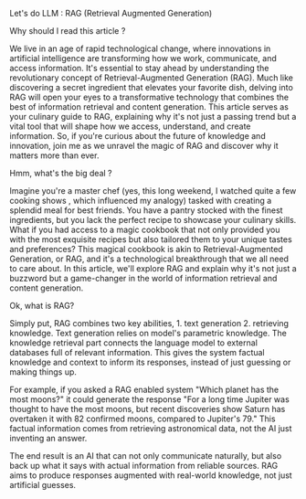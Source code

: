 Let's do LLM : RAG (Retrieval Augmented Generation) 


Why should I read this article ?

We live in an age of rapid technological change, where innovations in artificial intelligence are transforming how we work, communicate, and access information. It's essential to stay ahead by understanding the revolutionary concept of Retrieval-Augmented Generation (RAG). Much like discovering a secret ingredient that elevates your favorite dish, delving into RAG will open your eyes to a transformative technology that combines the best of information retrieval and content generation. This article serves as your culinary guide to RAG, explaining why it's not just a passing trend but a vital tool that will shape how we access, understand, and create information. So, if you're curious about the future of knowledge and innovation, join me as we unravel the magic of RAG and discover why it matters more than ever.

Hmm, what's the big deal ?

Imagine you're a master chef (yes, this long weekend, I watched quite a few cooking shows , which influenced my analogy)  tasked with creating a splendid meal for best friends. You have a pantry stocked with the finest ingredients, but you lack the perfect recipe to showcase your culinary skills. What if you had access to a magic cookbook that not only provided you with the most exquisite recipes but also tailored them to your unique tastes and preferences? This magical cookbook is akin to Retrieval-Augmented Generation, or RAG, and it's a technological breakthrough that we all need to care about. In this article, we'll explore RAG and explain why it's not just a buzzword but a game-changer in the world of information retrieval and content generation.

Ok, what is RAG?

Simply put, RAG combines two key abilities, 1. text generation 2. retrieving knowledge. Text generation relies on model's parametric knowledge. The knowledge retrieval part connects the language model to external databases full of relevant information. This gives the system factual knowledge and context to inform its responses, instead of just guessing or making things up.

For example, if you asked a RAG enabled system "Which planet has the most moons?" it could generate the response "For a long time Jupiter was thought to have the most moons, but recent discoveries show Saturn has overtaken it with 82 confirmed moons, compared to Jupiter's 79." This factual information comes from retrieving astronomical data, not the AI just inventing an answer.

The end result is an AI that can not only communicate naturally, but also back up what it says with actual information from reliable sources. RAG aims to produce responses augmented with real-world knowledge, not just artificial guesses.
